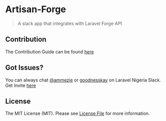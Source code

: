 # Artisan-Forge

> A slack app that integrates with Laravel Forge API

## Contribution

The Contribution Guide can be found [here](https://github.com/laravelnigeria/artisan-forge/edit/master/contribution.md)

## Got Issues?

You can always chat [@ammezie]() or [goodnesskay]() on Laravel Nigeria Slack. Get Invite [here](https://www.laravelnigeria.com/)

## License

The MIT License (MIT). Please see [License File](LICENSE.md) for more information.
